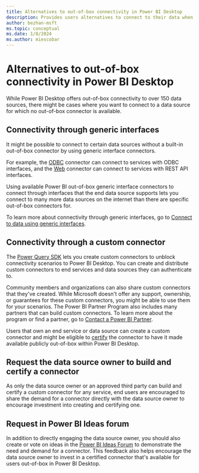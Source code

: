 ```yaml
---
title: Alternatives to out-of-box connectivity in Power BI Desktop
description: Provides users alternatives to connect to their data when no out-of-box connector is available
author: bezhan-msft
ms.topic: conceptual
ms.date: 1/8/2024
ms.author: miescobar
---
```


# Alternatives to out-of-box connectivity in Power BI Desktop

While Power BI Desktop offers out-of-box connectivity to over 150 data sources, there might be cases where you want to connect to a data source for which no out-of-box connector is available.

## Connectivity through generic interfaces

It might be possible to connect to certain data sources without a built-in out-of-box connector by using generic interface connectors.

For example, the [ODBC](connectors/odbc.md) connector can connect to services with ODBC interfaces, and the [Web](connectors/web/web.md) connector can connect to services with REST API interfaces.

Using available Power BI out-of-box generic interface connectors to connect through interfaces that the end data source supports lets you connect to many more data sources on the internet than there are specific out-of-box connectors for.

To learn more about connectivity through generic interfaces, go to [Connect to data using generic interfaces](connect-using-generic-interfaces.md).

## Connectivity through a custom connector

The [Power Query SDK](./installingsdk.md) lets you create custom connectors to unblock connectivity scenarios to Power BI Desktop. You can create and distribute custom connectors to end services and data sources they can authenticate to.

Community members and organizations can also share custom connectors that they've created. While Microsoft doesn't offer any support, ownership, or guarantees for these custom connectors, you might be able to use them for your scenarios. The Power BI Partner Program also includes many partners that can build custom connectors. To learn more about the program or find a partner, go to [Contact a Power BI Partner](https://powerbi.microsoft.com/find-a-partner/?term=Power+Query).

Users that own an end service or data source can create a custom connector and might be eligible to [certify](./CertificationSubmission.md) the connector to have it made available publicly out-of-box within Power BI Desktop.

## Request the data source owner to build and certify a connector

As only the data source owner or an approved third party can build and certify a custom connector for any service, end users are encouraged to share the demand for a connector directly with the data source owner to encourage investment into creating and certifying one.

## Request in Power BI Ideas forum

In addition to directly engaging the data source owner, you should also create or vote on ideas in the [Power BI Ideas Forum](https://ideas.powerbi.com) to demonstrate the need and demand for a connector. This feedback also helps encourage the data source owner to invest in a certified connector that's available for users out-of-box in Power BI Desktop.
